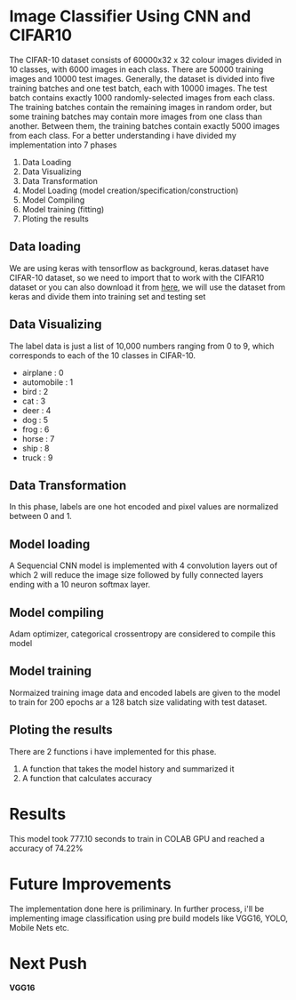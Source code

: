 # Image Classifier Using CNN and CIFAR10
The CIFAR-10 dataset consists of 60000x32 x 32 colour images divided in 10 classes, with 6000 images in each class. There are 50000 training images and 10000 test images. Generally, the dataset is divided into five training batches and one test batch, each with 10000 images. The test batch contains exactly 1000 randomly-selected images from each class. The training batches contain the remaining images in random order, but some training batches may contain more images from one class than another. Between them, the training batches contain exactly 5000 images from each class. For a better understanding i have divided my implementation into 7 phases
1. Data Loading
2. Data Visualizing
3. Data Transformation
4. Model Loading (model creation/specification/construction)
5. Model Compiling
6. Model training (fitting)
7. Ploting the results
## Data loading
We are using keras with tensorflow as background, keras.dataset have CIFAR-10 dataset, so we need to import that to work with the CIFAR10 dataset or you can also download it from [here](https://www.cs.toronto.edu/~kriz/cifar-10-python.tar.gz), we will use the dataset from keras and divide them into training set and testing set
## Data Visualizing
The label data is just a list of 10,000 numbers ranging from 0 to 9, which corresponds to each of the 10 classes in CIFAR-10.
* airplane : 0
* automobile : 1
* bird : 2
* cat : 3
* deer : 4
* dog : 5
* frog : 6
* horse : 7
* ship : 8
* truck : 9
## Data Transformation
In this phase, labels are one hot encoded and pixel values are normalized between 0 and 1.
## Model loading
A Sequencial CNN model is implemented with 4 convolution layers out of which 2 will reduce the image size followed by fully connected layers ending with a 10 neuron softmax layer.
## Model compiling
Adam optimizer, categorical crossentropy are considered to compile this model
## Model training
Normaized training image data and encoded labels are given to the model to train for 200 epochs ar a 128 batch size validating with test dataset.
## Ploting the results
There are 2 functions i have implemented for this phase.
1. A function that takes the model history and summarized it
2. A function that calculates accuracy

# Results
This model took 777.10 seconds to train in COLAB GPU and reached a accuracy of 74.22%

# Future Improvements
The implementation done here is priliminary. In further process, i'll be implementing image classification using pre build models like VGG16, YOLO, Mobile Nets etc.

# Next Push
**VGG16**